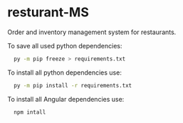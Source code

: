 # resturant-MS
Order and inventory management system for restaurants.

To save all used python dependencies:
```bash
  py -m pip freeze > requirements.txt
```

To install all python dependencies use:
```bash
  py -m pip install -r requirements.txt
```

To install all Angular dependencies use:
```bash
  npm intall
```